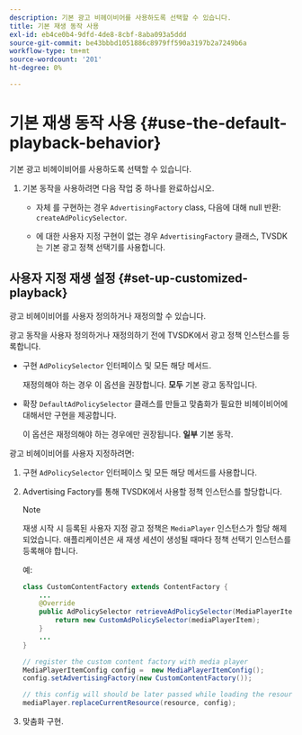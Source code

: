 ```yaml
---
description: 기본 광고 비헤이비어를 사용하도록 선택할 수 있습니다.
title: 기본 재생 동작 사용
exl-id: eb4ce0b4-9dfd-4de8-8cbf-8aba093a5ddd
source-git-commit: be43bbbd1051886c8979ff590a3197b2a7249b6a
workflow-type: tm+mt
source-wordcount: '201'
ht-degree: 0%

---
```


# 기본 재생 동작 사용  {#use-the-default-playback-behavior}

기본 광고 비헤이비어를 사용하도록 선택할 수 있습니다.

1. 기본 동작을 사용하려면 다음 작업 중 하나를 완료하십시오.

   * 자체 를 구현하는 경우 `AdvertisingFactory` class, 다음에 대해 null 반환: `createAdPolicySelector`.

   * 에 대한 사용자 지정 구현이 없는 경우 `AdvertisingFactory` 클래스, TVSDK는 기본 광고 정책 선택기를 사용합니다.

## 사용자 지정 재생 설정 {#set-up-customized-playback}

광고 비헤이비어를 사용자 정의하거나 재정의할 수 있습니다.

광고 동작을 사용자 정의하거나 재정의하기 전에 TVSDK에서 광고 정책 인스턴스를 등록합니다.

* 구현 `AdPolicySelector` 인터페이스 및 모든 해당 메서드.

   재정의해야 하는 경우 이 옵션을 권장합니다. **모두** 기본 광고 동작입니다.

* 확장 `DefaultAdPolicySelector` 클래스를 만들고 맞춤화가 필요한 비헤이비어에 대해서만 구현을 제공합니다.

   이 옵션은 재정의해야 하는 경우에만 권장됩니다. **일부** 기본 동작.

광고 비헤이비어를 사용자 지정하려면:

1. 구현 `AdPolicySelector` 인터페이스 및 모든 해당 메서드를 사용합니다.
1. Advertising Factory를 통해 TVSDK에서 사용할 정책 인스턴스를 할당합니다.

   >[!NOTE]
   >
   >재생 시작 시 등록된 사용자 지정 광고 정책은 `MediaPlayer` 인스턴스가 할당 해제되었습니다. 애플리케이션은 새 재생 세션이 생성될 때마다 정책 선택기 인스턴스를 등록해야 합니다.

   예:

   ```java
   class CustomContentFactory extends ContentFactory { 
       ... 
       @Override 
       public AdPolicySelector retrieveAdPolicySelector(MediaPlayerItem mediaPlayerItem) { 
           return new CustomAdPolicySelector(mediaPlayerItem); 
       } 
       ... 
   } 
   
   // register the custom content factory with media player 
   MediaPlayerItemConfig config =  new MediaPlayerItemConfig(); 
   config.setAdvertisingFactory(new CustomContentFactory()); 
   
   // this config will should be later passed while loading the resource 
   mediaPlayer.replaceCurrentResource(resource, config);
   ```

1. 맞춤화 구현.
